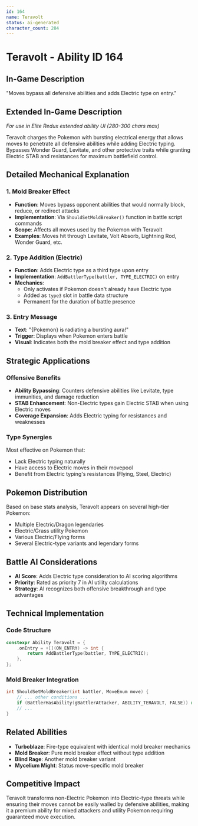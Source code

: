 ```yaml
---
id: 164
name: Teravolt
status: ai-generated
character_count: 284
---
```


# Teravolt - Ability ID 164

## In-Game Description
"Moves bypass all defensive abilities and adds Electric type on entry."

## Extended In-Game Description
*For use in Elite Redux extended ability UI (280-300 chars max)*

Teravolt charges the Pokemon with bursting electrical energy that allows moves to penetrate all defensive abilities while adding Electric typing. Bypasses Wonder Guard, Levitate, and other protective traits while granting Electric STAB and resistances for maximum battlefield control.

## Detailed Mechanical Explanation

### 1. Mold Breaker Effect
- **Function**: Moves bypass opponent abilities that would normally block, reduce, or redirect attacks
- **Implementation**: Via `ShouldSetMoldBreaker()` function in battle script commands
- **Scope**: Affects all moves used by the Pokemon with Teravolt
- **Examples**: Moves hit through Levitate, Volt Absorb, Lightning Rod, Wonder Guard, etc.

### 2. Type Addition (Electric)
- **Function**: Adds Electric type as a third type upon entry
- **Implementation**: `AddBattlerType(battler, TYPE_ELECTRIC)` on entry
- **Mechanics**: 
  - Only activates if Pokemon doesn't already have Electric type
  - Added as `type3` slot in battle data structure
  - Permanent for the duration of battle presence

### 3. Entry Message
- **Text**: "{Pokemon} is radiating a bursting aura!"
- **Trigger**: Displays when Pokemon enters battle
- **Visual**: Indicates both the mold breaker effect and type addition

## Strategic Applications

### Offensive Benefits
- **Ability Bypassing**: Counters defensive abilities like Levitate, type immunities, and damage reduction
- **STAB Enhancement**: Non-Electric types gain Electric STAB when using Electric moves
- **Coverage Expansion**: Adds Electric typing for resistances and weaknesses

### Type Synergies
Most effective on Pokemon that:
- Lack Electric typing naturally
- Have access to Electric moves in their movepool
- Benefit from Electric typing's resistances (Flying, Steel, Electric)

## Pokemon Distribution
Based on base stats analysis, Teravolt appears on several high-tier Pokemon:
- Multiple Electric/Dragon legendaries
- Electric/Grass utility Pokemon
- Various Electric/Flying forms
- Several Electric-type variants and legendary forms

## Battle AI Considerations
- **AI Score**: Adds Electric type consideration to AI scoring algorithms
- **Priority**: Rated as priority 7 in AI utility calculations
- **Strategy**: AI recognizes both offensive breakthrough and type advantages

## Technical Implementation

### Code Structure
```cpp
constexpr Ability Teravolt = {
    .onEntry = +[](ON_ENTRY) -> int { 
        return AddBattlerType(battler, TYPE_ELECTRIC); 
    },
};
```

### Mold Breaker Integration
```cpp
int ShouldSetMoldBreaker(int battler, MoveEnum move) {
    // ... other conditions ...
    if (BattlerHasAbility(gBattlerAttacker, ABILITY_TERAVOLT, FALSE)) return TRUE;
    // ...
}
```

## Related Abilities
- **Turboblaze**: Fire-type equivalent with identical mold breaker mechanics
- **Mold Breaker**: Pure mold breaker effect without type addition
- **Blind Rage**: Another mold breaker variant
- **Mycelium Might**: Status move-specific mold breaker

## Competitive Impact
Teravolt transforms non-Electric Pokemon into Electric-type threats while ensuring their moves cannot be easily walled by defensive abilities, making it a premium ability for mixed attackers and utility Pokemon requiring guaranteed move execution.